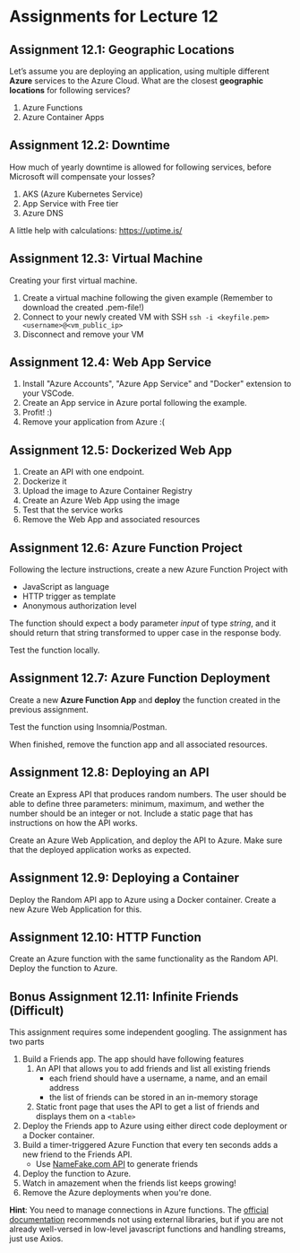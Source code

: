 # Assignments for Lecture 12

## Assignment 12.1: Geographic Locations

Let’s assume you are deploying an application, using multiple different **Azure** services to the Azure Cloud.
What are the closest **geographic locations** for following services?
1. Azure Functions
2. Azure Container Apps


## Assignment 12.2: Downtime

How much of yearly downtime is allowed for following services, before Microsoft will compensate your losses?

1. AKS (Azure Kubernetes Service)
2. App Service with Free tier
3. Azure DNS

A little help with calculations: https://uptime.is/


## Assignment 12.3: Virtual Machine

Creating your first virtual machine.

1. Create a virtual machine following the given example (Remember to download the created .pem-file!)
2. Connect to your newly created VM with SSH `ssh -i <keyfile.pem> <username>@<vm_public_ip>`
3. Disconnect and remove your VM


## Assignment 12.4: Web App Service

1. Install "Azure Accounts", "Azure App Service" and "Docker" extension to your VSCode.
2. Create an App service in Azure portal following the example.
3. Profit! :)
4. Remove your application from Azure :(

## Assignment 12.5: Dockerized Web App

1. Create an API with one endpoint.
2. Dockerize it
3. Upload the image to Azure Container Registry
4. Create an Azure Web App using the image
5. Test that the service works
6. Remove the Web App and associated resources


## Assignment 12.6: Azure Function Project

Following the lecture instructions, create a new Azure Function Project with
- JavaScript as language
- HTTP trigger as template
- Anonymous authorization level

The function should expect a body parameter *input* of type *string*, and it should return that string transformed to upper case in the response body.

Test the function locally.


## Assignment 12.7: Azure Function Deployment

Create a new **Azure Function App** and **deploy** the function created in the previous assignment.

Test the function using Insomnia/Postman.

When finished, remove the function app and all associated resources.


<!-- Homework Assignments -->

## Assignment 12.8: Deploying an API

Create an Express API that produces random numbers. The user should be able to define three parameters: minimum, maximum, and wether the number should be an integer or not. Include a static page that has instructions on how the API works.

Create an Azure Web Application, and deploy the API to Azure. Make sure that the deployed application works as expected.


## Assignment 12.9: Deploying a Container

Deploy the Random API app to Azure using a Docker container. Create a new Azure Web Application for this.


## Assignment 12.10: HTTP Function

Create an Azure function with the same functionality as the Random API. Deploy the function to Azure.


## Bonus Assignment 12.11: Infinite Friends (Difficult)

This assignment requires some independent googling. The assignment has two parts

1. Build a Friends app. The app should have following features
    1. An API that allows you to add friends and list all existing friends
        - each friend should have a username, a name, and an email address
        - the list of friends can be stored in an in-memory storage
    2. Static front page that uses the API to get a list of friends and displays them on a `<table>`
2. Deploy the Friends app to Azure using either direct code deployment or a Docker container.
3. Build a timer-triggered Azure Function that every ten seconds adds a new friend to the Friends API.
    - Use [NameFake.com API](https://en.namefake.com/api) to generate friends
4. Deploy the function to Azure.
5. Watch in amazement when the friends list keeps growing!
6. Remove the Azure deployments when you're done.

**Hint**: You need to manage connections in Azure functions. The [official documentation](https://learn.microsoft.com/en-us/azure/azure-functions/manage-connections?tabs=javascript) recommends not using external libraries, but if you are not already well-versed in low-level javascript functions and handling streams, just use Axios.
